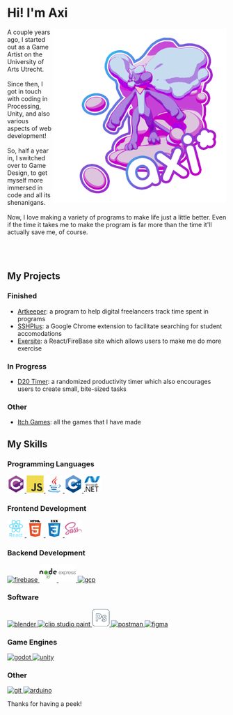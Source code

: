 
<h1 align="left">Hi! I'm Axi</h1>
<img align="right" alt="Cool dragon!" src="https://github.com/AxiDragon/AxiDragon/blob/main/img/Axi-GIF-Alt-Language.gif"
	height="400">
<p>A couple years ago, I started out as a Game Artist on the University of Arts Utrecht.<br><br>
		Since then, I got in touch with coding in Processing, Unity, and also various aspects of web development!<br><br>
		So, half a year in, I switched over to Game Design, to get myself more immersed in code and all its
		shenanigans.<br><br>
		Now, I love making a variety of programs to make life just a little better. Even if the time it takes me to make
		the
		program is far more than the time it'll actually save me, of course.<br><br><br><br></p>

  <h2 align="left">My Projects</h2>
  <h3>Finished</h3>
  <ul>
    <li><a href="https://github.com/AxiDragon/Artkeeper" target="_blank" rel="noreferrer">Artkeeper</a>: a program to help digital freelancers track time spent in programs</li>
    <li><a href="https://github.com/AxiDragon/SSHPlus" target="_blank" rel="noreferrer">SSHPlus</a>: a Google Chrome extension to facilitate searching for student accomodations</li>
    <li><a href="https://axidragon.github.io/exersite/" target="_blank" rel="noreferrer">Exersite</a>: a React/FireBase site which allows users to make me do more exercise</li>
  </ul>


  <h3>In Progress</h3>
  <ul>
    <li><a href="https://axidragon.github.io/d20-timer/" target="_blank" rel="noreferrer">D20 Timer</a>: a randomized productivity timer which also encourages users to create small, bite-sized tasks</li>
  </ul>
  <h3>Other</h3>
  <ul>
    <li><a href="https://axidreamdragon.itch.io/" target="_blank" rel="noreferrer">Itch Games</a>: all the games that I have made</li>
  </ul>
<h2>My Skills</h2>
<h3>Programming Languages</h3>
<a href="https://www.w3schools.com/cs/" target="_blank" rel="noreferrer"> <img
		src="https://raw.githubusercontent.com/devicons/devicon/master/icons/csharp/csharp-original.svg" alt="csharp"
		width="40" height="40" /> </a>
<a href="https://developer.mozilla.org/en-US/docs/Web/JavaScript" target="_blank" rel="noreferrer"> <img
		src="https://raw.githubusercontent.com/devicons/devicon/master/icons/javascript/javascript-original.svg"
		alt="javascript" width="40" height="40" /> </a>
<a href="https://www.java.com" target="_blank" rel="noreferrer">
	<img src="https://raw.githubusercontent.com/devicons/devicon/master/icons/java/java-original.svg" alt="java"
		width="40" height="40" /> </a>
<a href="https://www.w3schools.com/cpp/" target="40_blank" rel="noreferrer">
	<img src="https://raw.githubusercontent.com/devicons/devicon/master/icons/cplusplus/cplusplus-original.svg"
		alt="cplusplus" width="40" height="40" /> </a>
<a href="https://dotnet.microsoft.com/" target="_blank" rel="noreferrer"> <img
		src="https://raw.githubusercontent.com/devicons/devicon/master/icons/dot-net/dot-net-original-wordmark.svg"
		alt="dotnet" width="40" height="40" /> </a>

<h3>Frontend Development</h3>
<a href="https://reactjs.org/" target="_blank" rel="noreferrer"> <img
		src="https://raw.githubusercontent.com/devicons/devicon/master/icons/react/react-original-wordmark.svg"
		alt="react" width="40" height="40" /> </a>
<a href="https://www.w3.org/html/" target="_blank" rel="noreferrer"> <img
		src="https://raw.githubusercontent.com/devicons/devicon/master/icons/html5/html5-original-wordmark.svg"
		alt="html5" width="40" height="40" /> </a>
<a href="https://www.w3schools.com/css/" target="_blank" rel="noreferrer"> <img
		src="https://raw.githubusercontent.com/devicons/devicon/master/icons/css3/css3-original-wordmark.svg" alt="css3"
		width="40" height="40" /> </a>
<a href="https://sass-lang.com" target="_blank" rel="noreferrer">
	<img src="https://raw.githubusercontent.com/devicons/devicon/master/icons/sass/sass-original.svg" alt="sass"
		width="40" height="40" /> </a>

<h3>Backend Development</h3>
<a href="https://firebase.google.com/" target="_blank" rel="noreferrer"> <img
		src="https://www.vectorlogo.zone/logos/firebase/firebase-icon.svg" alt="firebase" width="40" height="40" />
</a>
<a href="https://nodejs.org" target="_blank" rel="noreferrer"> <img
		src="https://raw.githubusercontent.com/devicons/devicon/master/icons/nodejs/nodejs-original-wordmark.svg"
		alt="nodejs" width="40" height="40" /> </a>
<a href="https://expressjs.com" target="_blank" rel="noreferrer"> <img
		src="https://raw.githubusercontent.com/devicons/devicon/master/icons/express/express-original-wordmark.svg"
		alt="express" width="40" height="40" /> </a>
<a href="https://cloud.google.com" target="_blank" rel="noreferrer"> <img
		src="https://www.vectorlogo.zone/logos/google_cloud/google_cloud-icon.svg" alt="gcp" width="40" height="40" />
</a>

<h3>Software</h3>
<a href="https://www.blender.org/" target="_blank" rel="noreferrer"> <img
		src="https://download.blender.org/branding/community/blender_community_badge_white.svg" alt="blender" width="40"
		height="40" /> </a>
<a href="https://www.clipstudio.net/en/" target="_blank" rel="noreferrer"> <img
		src="https://www.clipstudio.net/view/img/common/clipstudiopaint-icon.png" alt="clip studio paint" width="40"
		height="40" /> </a>
<a href="https://www.photoshop.com/en" target="_blank" rel="noreferrer"> <img
		src="https://raw.githubusercontent.com/devicons/devicon/master/icons/photoshop/photoshop-line.svg"
		alt="photoshop" width="40" height="40" /> </a>
<a href="https://postman.com" target="_blank" rel="noreferrer"> <img
		src="https://www.vectorlogo.zone/logos/getpostman/getpostman-icon.svg" alt="postman" width="40" height="40" />
</a>
<a href="https://www.figma.com/" target="_blank" rel="noreferrer"> <img
		src="https://www.vectorlogo.zone/logos/figma/figma-icon.svg" alt="figma" width="40" height="40" /> </a>

<h3>Game Engines</h3>
<a href="https://godotengine.org/" target="_blank" rel="noreferrer"> <img
		src="https://www.vectorlogo.zone/logos/godotengine/godotengine-icon.svg" alt="godot" width="40" height="40" />
</a>
<a href="https://unity.com/" target="_blank" rel="noreferrer"> <img
		src="https://www.vectorlogo.zone/logos/unity3d/unity3d-icon.svg" alt="unity" width="40" height="40" /> </a>

<h3>Other</h3>
<a href="https://git-scm.com/" target="_blank" rel="noreferrer"> <img
		src="https://www.vectorlogo.zone/logos/git-scm/git-scm-icon.svg" alt="git" width="40" height="40" /> </a>
<a href="https://www.arduino.cc/" target="_blank" rel="noreferrer"> <img
		src="https://cdn.worldvectorlogo.com/logos/arduino-1.svg" alt="arduino" width="40" height="40" /> </a>

<p>
   Thanks for having a peek!
</p>
